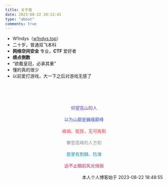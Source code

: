```yaml
---
title: 关于我
date: 2023-08-22 20:13:41
type: "about"
comments: true
---
```


- W1ndys（[w1ndys.top](https://www.w1ndys.top/)）
- 二十岁，普通双飞本科
- **网络空间安全** 专业，**CTF** 爱好者
- **绩点倒数**
- “欲戴皇冠，必承其重”
- 懂的真的很少
- 以前爱打游戏，大一下之后对游戏无感了

<br>

<br>

<br>

<br>

<div align="center">
  <font color='#5f3dc4'> 仰望高山的人 </font>
</div>

<br>

<div align="center">
  <font color='#364fc7'> 以为山巅是巍峨巅峰 </font>
</div>

<br>

<div align="center">
  <font color='#f03e3e'> 峻峭、挺拔，无可挑剔 </font>
</div>

<br>

<div align="center">
  <font color='#868e96'> 攀登高峰的人方知 </font>
</div>

<br>

<div align="center">
  <font color='#1098ad'> 那里有荆棘、险滩 </font>
</div>

<br>

<div align="center">
  <font color='#c2255c'> 远不止眼前风光俏丽 </font>
</div>

<br>

<div align="right">
本人个人博客始于 2023-08-22 18:48:55
</div>
